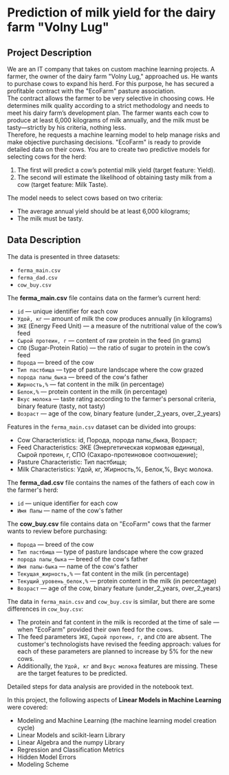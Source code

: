 # Prediction of milk yield for the dairy farm "Volny Lug"

## Project Description
We are an IT company that takes on custom machine learning projects. A farmer, the owner of the dairy farm "Volny Lug," approached us. He wants to purchase cows to expand his herd. For this purpose, he has secured a profitable contract with the "EcoFarm" pasture association.  
The contract allows the farmer to be very selective in choosing cows. He determines milk quality according to a strict methodology and needs to meet his dairy farm’s development plan. The farmer wants each cow to produce at least 6,000 kilograms of milk annually, and the milk must be tasty—strictly by his criteria, nothing less.  
Therefore, he requests a machine learning model to help manage risks and make objective purchasing decisions. "EcoFarm" is ready to provide detailed data on their cows. You are to create two predictive models for selecting cows for the herd:  
1. The first will predict a cow’s potential milk yield (target feature: Yield).
2. The second will estimate the likelihood of obtaining tasty milk from a cow (target feature: Milk Taste).

The model needs to select cows based on two criteria:  
- The average annual yield should be at least 6,000 kilograms;
- The milk must be tasty.

## Data Description
The data is presented in three datasets:  
- `ferma_main.csv`
- `ferma_dad.csv`
- `cow_buy.csv`

The **ferma_main.csv** file contains data on the farmer’s current herd:  
- `id` — unique identifier for each cow  
- `Удой, кг` — amount of milk the cow produces annually (in kilograms)  
- `ЭКЕ` (Energy Feed Unit) — a measure of the nutritional value of the cow’s feed  
- `Сырой протеин, г` — content of raw protein in the feed (in grams)  
- `СПО` (Sugar-Protein Ratio) — the ratio of sugar to protein in the cow’s feed  
- `Порода` — breed of the cow  
- `Тип пастбища` — type of pasture landscape where the cow grazed  
- `порода папы_быка` — breed of the cow's father  
- `Жирность,%` — fat content in the milk (in percentage)  
- `Белок,%` — protein content in the milk (in percentage)  
- `Вкус молока` — taste rating according to the farmer's personal criteria, binary feature (tasty, not tasty)  
- `Возраст` — age of the cow, binary feature (under_2_years, over_2_years)

Features in the `ferma_main.csv` dataset can be divided into groups:  
- Cow Characteristics:  id, Порода, порода папы_быка, Возраст;  
- Feed Characteristics: ЭКЕ (Энергетическая кормовая единица), Сырой протеин, г, СПО (Сахаро-протеиновое соотношение);
- Pasture Characteristic: Тип пастбища;  
- Milk Characteristics: Удой, кг, Жирность,%, Белок,%, Вкус молока.

The **ferma_dad.csv** file contains the names of the fathers of each cow in the farmer's herd:  
- `id` — unique identifier for each cow  
- `Имя Папы` — name of the cow's father

The **cow_buy.csv** file contains data on "EcoFarm" cows that the farmer wants to review before purchasing:  
- `Порода` — breed of the cow  
- `Тип пастбища` — type of pasture landscape where the cow grazed  
- `порода папы_быка` — breed of the cow's father  
- `Имя папы-быка` — name of the cow's father  
- `Текущая_жирность,%` — fat content in the milk (in percentage)  
- `Текущий_уровень_белок,%` — protein content in the milk (in percentage)  
- `Возраст` — age of the cow, binary feature (under_2_years, over_2_years)

The data in `ferma_main.csv` and `cow_buy.csv` is similar, but there are some differences in `cow_buy.csv`:  
- The protein and fat content in the milk is recorded at the time of sale — when "EcoFarm" provided their own feed for the cows.
- The feed parameters `ЭКЕ`, `Сырой протеин, г`, and `СПО` are absent. The customer's technologists have revised the feeding approach: values for each of these parameters are planned to increase by 5% for the new cows.  
- Additionally, the `Удой, кг` and `Вкус молока` features are missing. These are the target features to be predicted.

Detailed steps for data analysis are provided in the notebook text.

In this project, the following aspects of **Linear Models in Machine Learning** were covered:  
- Modeling and Machine Learning (the machine learning model creation cycle)  
- Linear Models and scikit-learn Library  
- Linear Algebra and the numpy Library  
- Regression and Classification Metrics  
- Hidden Model Errors  
- Modeling Scheme
